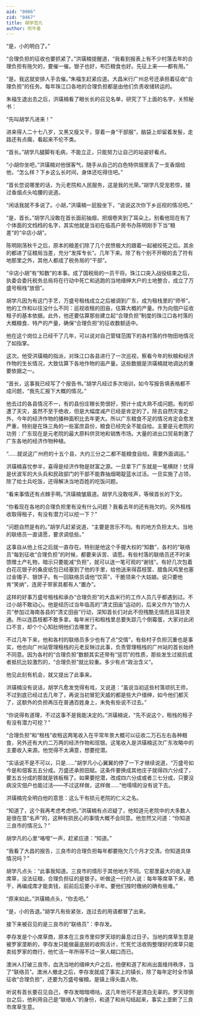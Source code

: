 ```yaml
---
aid: "0006"
zid: "0467"
title: 胡学范凡
author: 吹牛者
---
```


“是，小的明白了。”

“合理负担的征收也要抓紧了。”洪璜楠提醒道，“我看到报表上有不少村落去年的合理负担有拖欠的，要催一催。银子也好，布匹粮食也好。先征上来——都有用。”

“是。我这就安排人手去催。”朱福生赶紧应道。大昌米行广州总号还承担着征收“合理负担”的任务。每年珠江口各地的合理负担都是由他们负责收储转运的。

朱福生退出去之后，洪璜楠看了眼长长的召见名单，研究了下上面的名字，关照秘书：

“先叫胡学凡进来！”

进来得人二十七八岁，又黑又瘦又干，穿着一身“干部服”，脑袋上却留着发髻，走路还有点瘸，看起来不伦不类。

“首长。”胡学凡腿脚有毛病，不能立正，只能努力让自己的站姿好看点。

“小胡你坐吧，”洪璜楠对他很客气，随手从自己的白色特供烟里丢了一支香烟给他，“怎么样？下乡这么长时间，身体还吃得住吧。”

“首长您说哪里的话，为元老院和人民服务，这是我的光荣。”胡学凡受宠若惊，接过香烟点头哈腰的说道。

“闲话我就不多说了。小胡，”洪璜楠一屁股坐下，“说说这次你下乡巡视的情况吧。”

“是，首长。”胡学凡没敢在首长面前抽烟，把烟卷夹到了耳朵上。别看他现在有了个体面的文绉绉的名字，其实他就是当初在临高户房书办陈明刚手下当“粮差”的“伞店小胡”。

陈明刚荡秋千之后，原本的粮差们除了几个民愤极大的跟着一起被绞死之后。其余的都进了征粮局当差，充分“发挥专长”。几年下来。除了有个别不开眼的去了符有地那里之外，其他人都成了税务局的“干部”。

“伞店小胡”有“知数”的本事。成了国税局的一员干将。珠江口突入战役结束之后，执委会委托税务总局将在行动中死亡和逃跑的当地缙绅大户的土地整合，成立了万盛号租栈“放佃”。

胡学凡因为有这门手艺，万盛号租栈成立之后被调到广东，成为租栈里的“师爷”。他的工作和以往没什么不同：巡视收租的田亩，估算大概的产量。作为向佃户征收租子的基本依据。此外，他还要估算那些建立起“合理负担”制度的珠江口各村落的大概粮食、特产的产量，确保“合理负担”的征收数额适中。

他在这个岗位上已经干了几年，可以说对自己管辖范围下的各村落的作物田地情况了如指掌。

这次。他受洪璜楠的指派，对珠江口各县进行了一次巡视，察看今年的秋粮和经济作物的生长情况，大致估算下各地作物的亩产量。这些数据是洪璜楠就地调达的重要依据之一。

“首长，这事我已经写了个报告书。”胡学凡经过多次培训，如今写报告填表格都不成问题，“我先汇报下大概的情况。”

他去过的各县情况不一，有的县份庄稼长势很好，预计十成大熟不成问题。有的却遭了天灾，虽然不至于绝收，但是大幅度减产已经是肯定的了。除去自然灾害之外，今年的经济作物的播种面积比去年更大。所以广东粮食不足的情况肯定会愈发严重，特别是在珠三角的一些富庶县份，粮食已经完全不能自给。主要是元老院的功劳：广东现在是元老院的最大原料供货地和销售市场。大量的进出口贸易刺激了广东各地的经济作物种植。

“……就说这广州府的十五个县，大约三分之二都不能粮食自给。需要外面调运。”

洪璜楠喜忧参半，喜得是经济作物是财富之源。一旦拿下广东就是一笔横财！忧得是伏波军的大头兵和民政部门的干部不能靠抽烟喝靛蓝水过活。一旦实施了占领，除了给士兵吃饭，还得解决当地百姓的吃饭问题。

“看来事情还有点棘手啊。”洪璜楠皱眉道。胡学凡没敢吱声，等候首长的下文。

“你看现在各地的合理负担里有没有什么问题？我看去年的还有拖欠的。另外租栈收取得租子，有没有潜力可以挖一下？”

“问题自然是有的。”胡学凡赶紧说道，“主要是苦乐不均。有的地方负担太大。当地的联络员一直请愿，要求调低些。”

这事自从他上任之后就一直存在。特别是他这个手握大权的“知数”，各村的“联络员”每到征收“合理负担”的时候，都要来诉苦、请愿。有些村落的联络员还不时来馈赠土产礼物，暗示只要能减“负担”，就可以送一笔可观的“谢钱”。有好几次包着白花花银子的桑皮纸包已经塞到了他的手里，给他送来得荔枝筐、腊鱼风鸡里也塞过金镯子、银饼子。有一回联络员请他“饮茶”，干脆领来个大姑娘。说只要他肯“笑纳”，连房子带家具都有人“置办”。

这样的好事万盛号租栈和承办“合理负担”的大昌米行的工作人员几乎都遇到过。不过小胡不敢动心。他是经历过当年临高的“清丈田亩”运动的，后来又作为“协力人员”参加过海南各县的“清丈田亩”行动，深知首长们对此不但残酷无情而且耳目灵通。所以连荔枝都不敢多拿。每年米行和租栈里总要失踪几个倒霉蛋，大家对此闭口不言，却个个心知肚明他们去哪里了。

不过几年下来，他和各村的联络员多少也有了点“交情”，有些村子负担沉重也是事实，他也向广州站管理租栈的元老反映过此事，负责管理租栈的广州站的首长始终不同意。因为各村的“合理负担”数额其实还带有“惩罚”的性质，那些发生过抵抗或者抵抗比较激烈的，“合理负担”就比较重。多少有点“政治含义”。

他见此刻有机会，就又提出了此事来。

洪璜楠没有说话，胡学凡愈发觉得有戏，又说道：“虽说当初这些村落顽抗王师，不过到底已经过去几年了，再说当初冒犯天威的都是些大户缙绅，如今他们都灭了，这额外的负担再压在普通百姓身上，未免有些说不过去。”

“你说得有道理，不过这事不是我能决定的。”洪璜楠说，“先不说这个，租栈的租子有没有潜力可挖？”

“合理负担”和“租栈”收租这两笔收入在平常年景大概可以征收二万石左右各种粮食，另外还有大约二万两的经济作物和现银。这笔收入是洪璜楠这次广东攻略中的主要收入来源。他觉得不太满意，想要挖潜。

“实话说不是不可以，只是……”胡学凡小心翼翼的停了一下才继续说道，“万盛号如今是和佃客五五分成。万盛还承担田赋。这条件要换成其他庄子就得四六分成了，要五五分成的那就是铁板租了。如果要挖潜，改成四六分成或者三七分成，只要没病没灾佃户也能过活——不过这样做，这样做……”他嚅嚅的没有说下去。

洪璜楠完全明白他的意思：这么干有损元老院的仁义之名。

“知道了，这个我再考虑考虑吧。”洪璜楠有点迟疑了，他知道元老院中的大多数人是很在意“名声”的，这种有损民心的事情大概不会同意。他忽然又问道：“你知道三良市的情况么？”

胡学凡的心里“咯噔”一声，赶紧应道：“知道。”

“我看了大昌的报告，三良市的合理负担每年都要拖欠几个月才交清。你知道具体情况吗？”

胡学凡点头：“此事我知道。三良市的情形于其他地方不同。它那里最大的收入是席草，没法征粮，合理负担征的是银子。听做这一行的人说：每年等席草下来，晒干，再编成席才能卖钱，前前后后要小半年。要他们按时缴纳的确有些难。”

“原来如此。”洪璜楠点头，“你去吧。”

“是，小的告退。”胡学凡有些紧张，连过去的用语都冒了出来。

接下来被召见的是三良市的“联络员”：李存发。

李存发是个小席草商，原本在三良市里仰罗天球的鼻息过日子。当地的席草生意是被罗家垄断的，李存发只能做最底层的收购活计，忙死忙活收购整理好的席草只能卖给罗家的商行，他忙活一年所得不过一家人糊口而已。

澳洲人打破三良市，血洗当地的缙绅大户之后，他便和道了和尚出面维持秩序，当了“联络员”。澳洲人撤走之后，李存发就成了事实上的镇长，除了每年定时全市镇征收“合理负担”，还要为万盛号催粮。是镇上得头面人物。

听说有首长要召见自己，李存发暗暗嘀咕，这几年他可不是清白无辜的。罗天球倒台之后，他利用自己是“联络人”的身份，和道了和尚勾结起来，事实上垄断了三良市席草生意。
